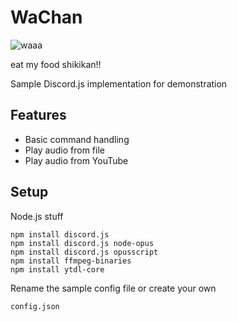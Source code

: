 # WaChan

![waaa](https://i.imgur.com/PIiKaTZ.jpg)

eat my food shikikan!!

Sample Discord.js implementation for demonstration

## Features

- Basic command handling
- Play audio from file
- Play audio from YouTube

## Setup

Node.js stuff

``` npm packages
npm install discord.js
npm install discord.js node-opus
npm install discord.js opusscript
npm install ffmpeg-binaries
npm install ytdl-core
```

Rename the sample config file or create your own

``` file setup
config.json
```
